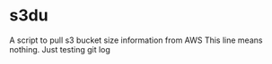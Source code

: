 # s3du
A script to pull s3 bucket size information from AWS
This line means nothing. Just testing git log
